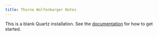 ```yaml
---
title: Thorne Wolfenbarger Notes
---
```


This is a blank Quartz installation.
See the [documentation](https://quartz.jzhao.xyz) for how to get started.

